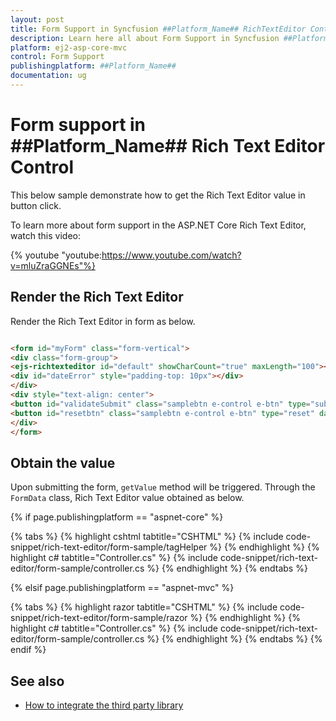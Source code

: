 ```yaml
---
layout: post
title: Form Support in Syncfusion ##Platform_Name## RichTextEditor Control
description: Learn here all about Form Support in Syncfusion ##Platform_Name## Rich Text Editor control of Syncfusion Essential JS 2 and more.
platform: ej2-asp-core-mvc
control: Form Support
publishingplatform: ##Platform_Name##
documentation: ug
---
```


# Form support in ##Platform_Name## Rich Text Editor Control

This below sample demonstrate how to get the Rich Text Editor value in button click.

To learn more about form support in the ASP.NET Core Rich Text Editor, watch this video:

{% youtube "youtube:https://www.youtube.com/watch?v=mluZraGGNEs"%}

## Render the Rich Text Editor

Render the Rich Text Editor in form as below.

```html

<form id="myForm" class="form-vertical">
<div class="form-group">
<ejs-richtexteditor id="default" showCharCount="true" maxLength="100"></ejs-richtexteditor>
<div id="dateError" style="padding-top: 10px"></div>
</div>
<div style="text-align: center">
<button id="validateSubmit" class="samplebtn e-control e-btn" type="submit" data-ripple="true">Submit</button>
<button id="resetbtn" class="samplebtn e-control e-btn" type="reset" data-ripple="true">Reset</button>
</div>
</form>

```

## Obtain the value

Upon submitting the form, `getValue` method will be triggered. Through the `FormData` class, Rich Text Editor value obtained as below.

{% if page.publishingplatform == "aspnet-core" %}

{% tabs %}
{% highlight cshtml tabtitle="CSHTML" %}
{% include code-snippet/rich-text-editor/form-sample/tagHelper %}
{% endhighlight %}
{% highlight c# tabtitle="Controller.cs" %}
{% include code-snippet/rich-text-editor/form-sample/controller.cs %}
{% endhighlight %}
{% endtabs %}

{% elsif page.publishingplatform == "aspnet-mvc" %}

{% tabs %}
{% highlight razor tabtitle="CSHTML" %}
{% include code-snippet/rich-text-editor/form-sample/razor %}
{% endhighlight %}
{% highlight c# tabtitle="Controller.cs" %}
{% include code-snippet/rich-text-editor/form-sample/controller.cs %}
{% endhighlight %}
{% endtabs %}
{% endif %}

## See also

* [How to integrate the third party library](../third-party-integration/)
